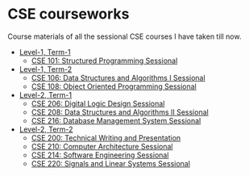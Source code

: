 # CSE courseworks

Course materials of all the sessional CSE courses I have taken till now.


- [Level-1, Term-1](https://github.com/azraihan/CSE_coursework/tree/main/1-1)
  - [CSE 101: Structured Programming Sessional]()
- [Level-1, Term-2](https://github.com/azraihan/CSE_coursework/tree/main/1-2)
  - [CSE 106: Data Structures and Algorithms I Sessional]()
  - [CSE 108: Object Oriented Programming Sessional]()
- [Level-2, Term-1](https://github.com/azraihan/CSE_coursework/tree/main/2-1)
  - [CSE 206: Digital Logic Design Sessional](https://github.com/azraihan/CSE_coursework/tree/main/2-1/DLD)
  - [CSE 208: Data Structures and Algorithms II Sessional](https://github.com/azraihan/CSE_coursework/tree/main/2-1/DSA%202)
  - [CSE 216: Database Management System Sessional](https://github.com/azraihan/CSE_coursework/tree/main/2-1/DBMS)
- [Level-2, Term-2](https://github.com/azraihan/CSE_coursework/tree/main/2-2)
  - [CSE 200: Technical Writing and Presentation](https://github.com/azraihan/CSE_coursework/tree/main/2-2/CSE%20200)
  - [CSE 210: Computer Architecture Sessional](https://github.com/azraihan/CSE_coursework/tree/main/2-2/CSE%20210)
  - [CSE 214: Software Engineering Sessional](https://github.com/azraihan/CSE_coursework/tree/main/2-2/CSE%20214)
  - [CSE 220: Signals and Linear Systems Sessional](https://github.com/azraihan/CSE_coursework/tree/main/2-2/CSE%20220)
